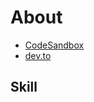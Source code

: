# About

- [CodeSandbox](https://codesandbox.io/u/Doarakko)
- [dev.to](https://dev.to/doarakko)

## Skill

<a frameborder="0" data-theme="light" data-layers="2,3,4,1" data-stack-embed="true" href="https://embed.stackshare.io/stacks/embed/56f4442652e5370c0ea6ff1c6cbc5a"/></a><script async src="https://cdn1.stackshare.io/javascripts/client-code.js" charset="utf-8"></script>
